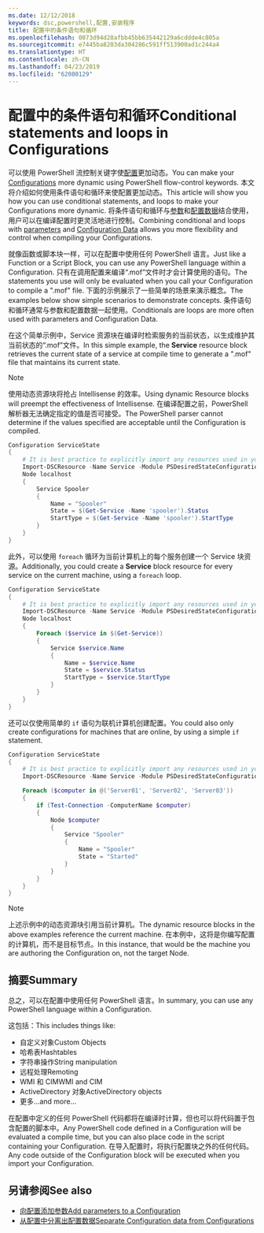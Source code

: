 ```yaml
---
ms.date: 12/12/2018
keywords: dsc,powershell,配置,安装程序
title: 配置中的条件语句和循环
ms.openlocfilehash: 0073d94d28afbb45bb635442129a6cddde4c805a
ms.sourcegitcommit: e7445ba8203da304286c591ff513900ad1c244a4
ms.translationtype: HT
ms.contentlocale: zh-CN
ms.lasthandoff: 04/23/2019
ms.locfileid: "62080129"
---
```

# <a name="conditional-statements-and-loops-in-configurations"></a><span data-ttu-id="21762-103">配置中的条件语句和循环</span><span class="sxs-lookup"><span data-stu-id="21762-103">Conditional statements and loops in Configurations</span></span>

<span data-ttu-id="21762-104">可以使用 PowerShell 流控制关键字使[配置](configurations.md)更加动态。</span><span class="sxs-lookup"><span data-stu-id="21762-104">You can make your [Configurations](configurations.md) more dynamic using PowerShell flow-control keywords.</span></span> <span data-ttu-id="21762-105">本文将介绍如何使用条件语句和循环来使配置更加动态。</span><span class="sxs-lookup"><span data-stu-id="21762-105">This article will show you how you can use conditional statements, and loops to make your Configurations more dynamic.</span></span> <span data-ttu-id="21762-106">将条件语句和循环与[参数](add-parameters-to-a-configuration.md)和[配置数据](configData.md)结合使用，用户可以在编译配置时更灵活地进行控制。</span><span class="sxs-lookup"><span data-stu-id="21762-106">Combining conditional and loops with [parameters](add-parameters-to-a-configuration.md) and [Configuration Data](configData.md) allows you more flexibility and control when compiling your Configurations.</span></span>

<span data-ttu-id="21762-107">就像函数或脚本块一样，可以在配置中使用任何 PowerShell 语言。</span><span class="sxs-lookup"><span data-stu-id="21762-107">Just like a Function or a Script Block, you can use any PowerShell language within a Configuration.</span></span> <span data-ttu-id="21762-108">只有在调用配置来编译“.mof”文件时才会计算使用的语句。</span><span class="sxs-lookup"><span data-stu-id="21762-108">The statements you use will only be evaluated when you call your Configuration to compile a ".mof" file.</span></span> <span data-ttu-id="21762-109">下面的示例展示了一些简单的场景来演示概念。</span><span class="sxs-lookup"><span data-stu-id="21762-109">The examples below show simple scenarios to demonstrate concepts.</span></span> <span data-ttu-id="21762-110">条件语句和循环通常与参数和配置数据一起使用。</span><span class="sxs-lookup"><span data-stu-id="21762-110">Conditionals are loops are more often used with parameters and Configuration Data.</span></span>

<span data-ttu-id="21762-111">在这个简单示例中，Service 资源块在编译时检索服务的当前状态，以生成维护其当前状态的“.mof”文件。</span><span class="sxs-lookup"><span data-stu-id="21762-111">In this simple example, the **Service** resource block retrieves the current state of a service at compile time to generate a ".mof" file that maintains its current state.</span></span>

> [!NOTE]
> <span data-ttu-id="21762-112">使用动态资源块将抢占 Intellisense 的效率。</span><span class="sxs-lookup"><span data-stu-id="21762-112">Using dynamic Resource blocks will preempt the effectiveness of Intellisense.</span></span> <span data-ttu-id="21762-113">在编译配置之前，PowerShell 解析器无法确定指定的值是否可接受。</span><span class="sxs-lookup"><span data-stu-id="21762-113">The PowerShell parser cannot determine if the values specified are acceptable until the Configuration is compiled.</span></span>

```powershell
Configuration ServiceState
{
    # It is best practice to explicitly import any resources used in your Configurations.
    Import-DSCResource -Name Service -Module PSDesiredStateConfiguration
    Node localhost
    {
        Service Spooler
        {
            Name = "Spooler"
            State = $(Get-Service -Name 'spooler').Status
            StartType = $(Get-Service -Name 'spooler').StartType
        }
    }
}
```

<span data-ttu-id="21762-114">此外，可以使用 `foreach` 循环为当前计算机上的每个服务创建一个 Service 块资源。</span><span class="sxs-lookup"><span data-stu-id="21762-114">Additionally, you could create a **Service** block resource for every service on the current machine, using a `foreach` loop.</span></span>

```powershell
Configuration ServiceState
{
    # It is best practice to explicitly import any resources used in your Configurations.
    Import-DSCResource -Name Service -Module PSDesiredStateConfiguration
    Node localhost
    {
        Foreach ($service in $(Get-Service))
        {
            Service $service.Name
            {
                Name = $service.Name
                State = $service.Status
                StartType = $service.StartType
            }
        }
    }
}
```

<span data-ttu-id="21762-115">还可以仅使用简单的 `if` 语句为联机计算机创建配置。</span><span class="sxs-lookup"><span data-stu-id="21762-115">You could also only create configurations for machines that are online, by using a simple `if` statement.</span></span>

```powershell
Configuration ServiceState
{
    # It is best practice to explicitly import any resources used in your Configurations.
    Import-DSCResource -Name Service -Module PSDesiredStateConfiguration

    Foreach ($computer in @('Server01', 'Server02', 'Server03'))
    {
        if (Test-Connection -ComputerName $computer)
        {
            Node $computer
            {
                Service "Spooler"
                {
                    Name = "Spooler"
                    State = "Started"
                }
            }
        }
    }
}
```

> [!NOTE]
> <span data-ttu-id="21762-116">上述示例中的动态资源块引用当前计算机。</span><span class="sxs-lookup"><span data-stu-id="21762-116">The dynamic resource blocks in the above examples reference the current machine.</span></span> <span data-ttu-id="21762-117">在本例中，这将是你编写配置的计算机，而不是目标节点。</span><span class="sxs-lookup"><span data-stu-id="21762-117">In this instance, that would be the machine you are authoring the Configuration on, not the target Node.</span></span>

<!---
Mention Get-DSCConfigurationFromSystem
-->

## <a name="summary"></a><span data-ttu-id="21762-118">摘要</span><span class="sxs-lookup"><span data-stu-id="21762-118">Summary</span></span>

<span data-ttu-id="21762-119">总之，可以在配置中使用任何 PowerShell 语言。</span><span class="sxs-lookup"><span data-stu-id="21762-119">In summary, you can use any PowerShell language within a Configuration.</span></span>

<span data-ttu-id="21762-120">这包括：</span><span class="sxs-lookup"><span data-stu-id="21762-120">This includes things like:</span></span>

- <span data-ttu-id="21762-121">自定义对象</span><span class="sxs-lookup"><span data-stu-id="21762-121">Custom Objects</span></span>
- <span data-ttu-id="21762-122">哈希表</span><span class="sxs-lookup"><span data-stu-id="21762-122">Hashtables</span></span>
- <span data-ttu-id="21762-123">字符串操作</span><span class="sxs-lookup"><span data-stu-id="21762-123">String manipulation</span></span>
- <span data-ttu-id="21762-124">远程处理</span><span class="sxs-lookup"><span data-stu-id="21762-124">Remoting</span></span>
- <span data-ttu-id="21762-125">WMI 和 CIM</span><span class="sxs-lookup"><span data-stu-id="21762-125">WMI and CIM</span></span>
- <span data-ttu-id="21762-126">ActiveDirectory 对象</span><span class="sxs-lookup"><span data-stu-id="21762-126">ActiveDirectory objects</span></span>
- <span data-ttu-id="21762-127">更多...</span><span class="sxs-lookup"><span data-stu-id="21762-127">and more...</span></span>

<span data-ttu-id="21762-128">在配置中定义的任何 PowerShell 代码都将在编译时计算，但也可以将代码置于包含配置的脚本中。</span><span class="sxs-lookup"><span data-stu-id="21762-128">Any PowerShell code defined in a Configuration will be evaluated a compile time, but you can also place code in the script containing your Configuration.</span></span> <span data-ttu-id="21762-129">在导入配置时，将执行配置块之外的任何代码。</span><span class="sxs-lookup"><span data-stu-id="21762-129">Any code outside of the Configuration block will be executed when you import your Configuration.</span></span>

## <a name="see-also"></a><span data-ttu-id="21762-130">另请参阅</span><span class="sxs-lookup"><span data-stu-id="21762-130">See also</span></span>

- [<span data-ttu-id="21762-131">向配置添加参数</span><span class="sxs-lookup"><span data-stu-id="21762-131">Add parameters to a Configuration</span></span>](add-parameters-to-a-configuration.md)
- [<span data-ttu-id="21762-132">从配置中分离出配置数据</span><span class="sxs-lookup"><span data-stu-id="21762-132">Separate Configuration data from Configurations</span></span>](configData.md)
